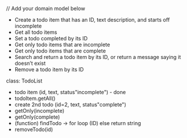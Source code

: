 // Add your domain model below
- Create a todo item that has an ID, text description, and starts off incomplete
- Get all todo items
- Set a todo completed by its ID
- Get only todo items that are incomplete
- Get only todo items that are complete
- Search and return a todo item by its ID, or return a message saying it doesn’t exist
- Remove a todo item by its ID

class: TodoList
- todo item (id, text, status"incomplete") - done 
- todoItem.getAll()
- create 2nd todo (id=2, text, status"complete")
- getOnly(incomplete)
- getOnly(complete)
- (function) findTodo -> for loop (ID) else return string
- removeTodo(id)

